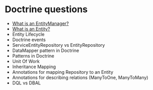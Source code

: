 # Doctrine questions
- [What is an EntityManager?](https://github.com/glaphire/interview_questions_and_answers/blob/main/src/doctrine/answers/what_is_an_entity_manager.md)
- [What is an Entity?](https://github.com/glaphire/interview_questions_and_answers/blob/main/src/doctrine/answers/what_is_an_entity.md)
- Entity Lifecycle
- Doctrine events
- ServiceEntityRepository vs EntityRepository
- DataMapper pattern in Doctrine
- Patterns in Doctrine
- Unit Of Work
- Inheritance Mapping
- Annotations for mapping Repository to an Entity
- Annotations for describing relations (ManyToOne, ManyToMany)
- DQL vs DBAL